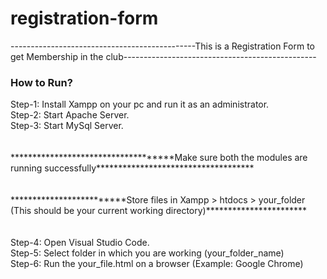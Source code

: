 # registration-form
<html>
<head>
  <div>----------------------------------------------This is a Registration Form to get Membership in the club------------------------------------------------</div>
</head>
<body>
<h3>How to Run?</h3>
<p>
<div>Step-1: Install Xampp on your pc and run it as an administrator.</div>
<div>Step-2: Start Apache Server.</div>
<div>Step-3: Start MySql Server.</div>
<br></br>
<div>************************************Make sure both the modules are running successfully************************************</div>
<br></br>
<div>*************************Store files in Xampp > htdocs > your_folder (This should be your current working directory)***********************</div>
<br></br>
<div>Step-4: Open Visual Studio Code.</div>
<div>Step-5: Select folder in which you are working (your_folder_name)</div>
<div>Step-6: Run the your_file.html on a browser (Example: Google Chrome)</div>
</p>
</body>
</html>
